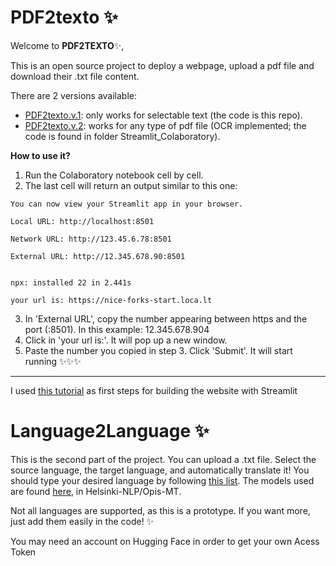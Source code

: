 #  PDF2texto :sparkles:

Welcome to **PDF2TEXTO**:sparkles:,

This is an open source project to deploy a webpage, upload a pdf file and download their .txt file content. 

There are 2 versions available:

* [PDF2texto.v.1](https://pdf2texto.streamlit.app/): only works for selectable text (the code is this repo).
* [PDF2texto.v.2](https://github.com/Lidiasaes/PDF2texto/blob/main/Streamlit_Colaboratory/Streamlit_PDF2texto_v_2.ipynb): works for any type of pdf file (OCR implemented; the code is found in folder Streamlit_Colaboratory).


**How to use it?**
1. Run the Colaboratory notebook cell by cell.
2. The last cell will return an output similar to this one:
```
You can now view your Streamlit app in your browser.
 
Local URL: http://localhost:8501

Network URL: http://123.45.6.78:8501

External URL: http://12.345.678.90:8501
 
 
npx: installed 22 in 2.441s
 
your url is: https://nice-forks-start.loca.lt
```

3. In 'External URL', copy the number appearing between https and the port (:8501). In this example: 12.345.678.904
4. Click in 'your url is:'. It will pop up a new window.
5. Paste the number you copied in step 3. Click 'Submit'. It will start running :sparkles::sparkles::sparkles:


------------------------------
I used [this tutorial](https://www.youtube.com/watch?v=VqgUkExPvLY) as first steps for building the website with Streamlit




# Language2Language :sparkles:
This is the second part of the project. You can upload a .txt file. Select the source language, the target language, and automatically translate it! You should type your desired language by following [this list](https://developers.google.com/admin-sdk/directory/v1/languages?hl=es-419).
The models used are found [here](https://github.com/Helsinki-NLP/Opus-MT), in Helsinki-NLP/Opis-MT.

Not all languages are supported, as this is a prototype. If you want more, just add them easily in the code! :sparkles:

You may need an account on Hugging Face in order to get your own Acess Token
